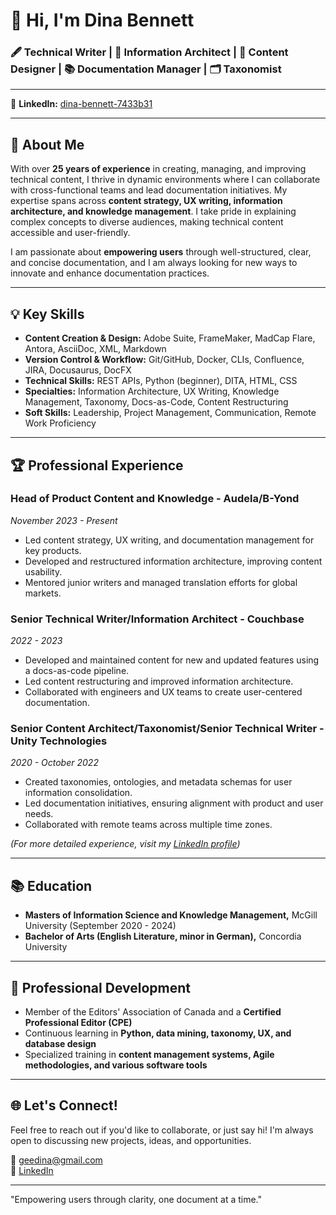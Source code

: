 # 👋 Hi, I'm Dina Bennett

### 🖋️ Technical Writer | 🧩 Information Architect | 🎨 Content Designer | 📚 Documentation Manager | 🗂️ Taxonomist

---

  
🔗 **LinkedIn:** [dina-bennett-7433b31](https://www.linkedin.com/in/dina-bennett-7433b31/)

---

## 🌟 About Me

With over **25 years of experience** in creating, managing, and improving technical content, I thrive in dynamic environments where I can collaborate with cross-functional teams and lead documentation initiatives. My expertise spans across **content strategy, UX writing, information architecture, and knowledge management**. I take pride in explaining complex concepts to diverse audiences, making technical content accessible and user-friendly.

I am passionate about **empowering users** through well-structured, clear, and concise documentation, and I am always looking for new ways to innovate and enhance documentation practices.

---

## 💡 Key Skills

- **Content Creation & Design:** Adobe Suite, FrameMaker, MadCap Flare, Antora, AsciiDoc, XML, Markdown
- **Version Control & Workflow:** Git/GitHub, Docker, CLIs, Confluence, JIRA, Docusaurus, DocFX
- **Technical Skills:** REST APIs, Python (beginner), DITA, HTML, CSS
- **Specialties:** Information Architecture, UX Writing, Knowledge Management, Taxonomy, Docs-as-Code, Content Restructuring
- **Soft Skills:** Leadership, Project Management, Communication, Remote Work Proficiency


---

## 🏆 Professional Experience

### **Head of Product Content and Knowledge - Audela/B-Yond**  
*November 2023 - Present*  
- Led content strategy, UX writing, and documentation management for key products.
- Developed and restructured information architecture, improving content usability.
- Mentored junior writers and managed translation efforts for global markets.

### **Senior Technical Writer/Information Architect - Couchbase**  
*2022 - 2023*  
- Developed and maintained content for new and updated features using a docs-as-code pipeline.
- Led content restructuring and improved information architecture.
- Collaborated with engineers and UX teams to create user-centered documentation.

### **Senior Content Architect/Taxonomist/Senior Technical Writer - Unity Technologies**  
*2020 - October 2022*  
- Created taxonomies, ontologies, and metadata schemas for user information consolidation.
- Led documentation initiatives, ensuring alignment with product and user needs.
- Collaborated with remote teams across multiple time zones.

*(For more detailed experience, visit my [LinkedIn profile](https://www.linkedin.com/in/dina-bennett-7433b31/))*

---

## 📚 Education

- **Masters of Information Science and Knowledge Management,** McGill University (September 2020 - 2024)
- **Bachelor of Arts (English Literature, minor in German),** Concordia University

---

## 🚀 Professional Development

- Member of the Editors' Association of Canada and a **Certified Professional Editor (CPE)**
- Continuous learning in **Python, data mining, taxonomy, UX, and database design**
- Specialized training in **content management systems, Agile methodologies, and various software tools**

---

## 🌐 Let's Connect!

Feel free to reach out if you'd like to collaborate, or just say hi! I'm always open to discussing new projects, ideas, and opportunities.

📧 [geedina@gmail.com](mailto:geedina@gmail.com)  
💼 [LinkedIn](https://www.linkedin.com/in/dina-bennett-7433b31/)

---

"Empowering users through clarity, one document at a time."


